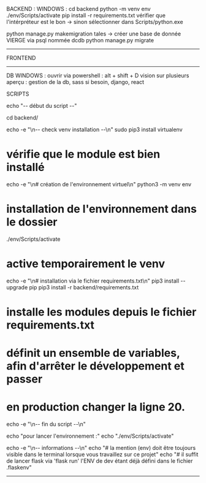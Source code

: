 BACKEND :
WINDOWS :
cd backend
python -m venv env
./env/Scripts/activate
pip install -r requirements.txt
vérifier que l'intérpréteur est le bon -> sinon sélectionner dans Scripts/python.exe

python manage.py makemigration tales
-> créer une base de donnée VIERGE via psql nommée dcdb
python manage.py migrate

---

FRONTEND

---

DB
WINDOWS :
ouvrir via powershell : alt + shift + D
vision sur plusieurs aperçu : gestion de la db, sass si besoin, django, react

SCRIPTS

echo "-- début du script --"

cd backend/

echo -e "\n-- check venv installation --\n"
sudo pip3 install virtualenv

# vérifie que le module est bien installé

echo -e "\n# création de l'environnement virtuel\n"
python3 -m venv env

# installation de l'environnement dans le dossier

./env/Scripts/activate

# active temporairement le venv

echo -e "\n# installation via le fichier requirements.txt\n"
pip3 install --upgrade pip
pip3 install -r backend/requirements.txt

# installe les modules depuis le fichier requirements.txt

# définit un ensemble de variables, afin d'arrêter le développement et passer

# en production changer la ligne 20.

echo -e "\n-- fin du script --\n"

echo "pour lancer l'environnement :"
echo "./env/Scripts/activate"

echo -e "\n-- informations --\n"
echo "# la mention (env) doit être toujours visible dans le terminal lorsque vous travaillez sur ce projet"
echo "# il suffit de lancer flask via 'flask run' l'ENV de dev étant déjà défini dans le fichier .flaskenv"

---
